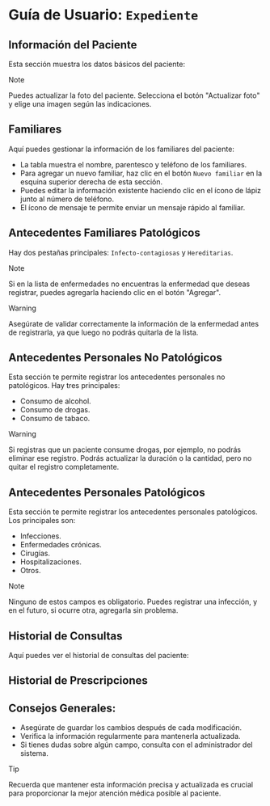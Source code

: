 # Guía de Usuario: `Expediente`

## Información del Paciente

Esta sección muestra los datos básicos del paciente:

> [!NOTE]
> Puedes actualizar la foto del paciente. Selecciona el botón "Actualizar foto" y elige una imagen según las indicaciones.

## Familiares

Aquí puedes gestionar la información de los familiares del paciente:

- La tabla muestra el nombre, parentesco y teléfono de los familiares.
- Para agregar un nuevo familiar, haz clic en el botón `Nuevo familiar` en la esquina superior derecha de esta sección.
- Puedes editar la información existente haciendo clic en el ícono de lápiz junto al número de teléfono.
- El ícono de mensaje te permite enviar un mensaje rápido al familiar.

## Antecedentes Familiares Patológicos


Hay dos pestañas principales: `Infecto-contagiosas` y `Hereditarias`.

> [!NOTE]
> Si en la lista de enfermedades no encuentras la enfermedad que deseas registrar, puedes agregarla haciendo clic en el botón "Agregar".

> [!WARNING]
> Asegúrate de validar correctamente la información de la enfermedad antes de registrarla, ya que luego no podrás quitarla de la lista.

## Antecedentes Personales No Patológicos

Esta sección te permite registrar los antecedentes personales no patológicos. Hay tres principales:

- Consumo de alcohol.
- Consumo de drogas.
- Consumo de tabaco.

> [!WARNING]
> Si registras que un paciente consume drogas, por ejemplo, no podrás eliminar ese registro. Podrás actualizar la duración o la cantidad, pero no quitar el registro completamente.

## Antecedentes Personales Patológicos

Esta sección te permite registrar los antecedentes personales patológicos. Los principales son:

- Infecciones.
- Enfermedades crónicas.
- Cirugías.
- Hospitalizaciones.
- Otros.

> [!NOTE]
> Ninguno de estos campos es obligatorio. Puedes registrar una infección, y en el futuro, si ocurre otra, agregarla sin problema.

## Historial de Consultas


Aquí puedes ver el historial de consultas del paciente:



## Historial de Prescripciones




## Consejos Generales:

- Asegúrate de guardar los cambios después de cada modificación.
- Verifica la información regularmente para mantenerla actualizada.
- Si tienes dudas sobre algún campo, consulta con el administrador del sistema.

> [!TIP]
> Recuerda que mantener esta información precisa y actualizada es crucial para proporcionar la mejor atención médica posible al paciente.
